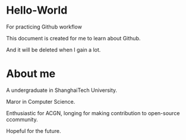 # Hello-World
For practicing Github workflow

This document is created for me to learn about Github.

And it will be deleted when I gain a lot.

# About me

A undergraduate in ShanghaiTech University.

Maror in Computer Science.

Enthusiastic for ACGN, longing for making contribution to open-source ccommunity.

Hopeful for the future.
